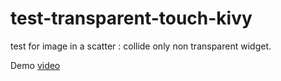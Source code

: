 # test-transparent-touch-kivy

test for image in a scatter : collide only non transparent widget.

Demo [video](https://tube-aix-marseille.beta.education.fr/videos/watch/74518419-0f41-4f54-9494-bddcd95013bf)

